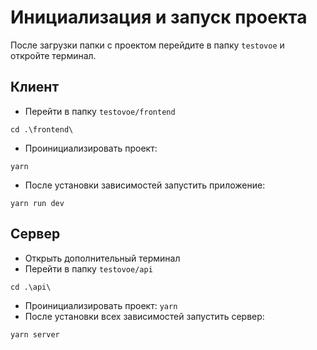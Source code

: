 # Инициализация и запуск проекта
После загрузки папки с проектом перейдите в папку `testovoe` и откройте терминал.
## Клиент
- Перейти в папку `testovoe/frontend`
```pwsh
cd .\frontend\
```
- Проинициализировать проект:
```pwsh
yarn
```

- После установки зависимостей запустить приложение:
```pwsh
yarn run dev
```

## Сервер
- Открыть дополнительный терминал
- Перейти в папку `testovoe/api`
```pwsh
cd .\api\
```
- Проинициализировать проект:
`yarn`
- После установки всех зависимостей запустить сервер:
```pwsh
yarn server
```
